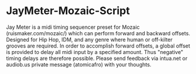 # JayMeter-Mozaic-Script
Jay Meter is a midi timing sequencer preset for Mozaic (ruismaker.com/mozaic/) which can perform forward and backward offsets. Designed for Hip Hop, IDM, and any genre where human or off-kilter grooves are required.
In order to accomplish forward offsets, a global offset is provided to delay all midi input by a specified amount. Thus "negative" timing delays are therefore possible. Please send feedback via intua.net or audiob.us private message (atomicafro) with your thoughts.
